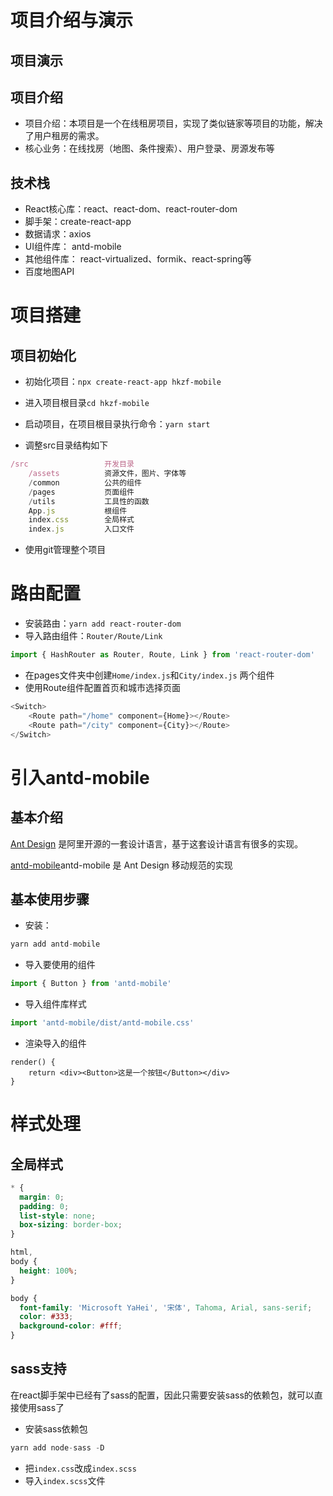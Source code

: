 # 项目介绍与演示

## 项目演示

## 项目介绍

+ 项目介绍：本项目是一个在线租房项目，实现了类似链家等项目的功能，解决了用户租房的需求。
+ 核心业务：在线找房（地图、条件搜索）、用户登录、房源发布等

## 技术栈

+ React核心库：react、react-dom、react-router-dom 
+ 脚手架：create-react-app
+ 数据请求：axios
+ UI组件库： antd-mobile
+ 其他组件库： react-virtualized、formik、react-spring等
+ 百度地图API



# 项目搭建

## 项目初始化

+ 初始化项目：`npx create-react-app hkzf-mobile`
+ 进入项目根目录`cd hkzf-mobile`
+ 启动项目，在项目根目录执行命令：`yarn start`

+ 调整src目录结构如下

```js
/src                 开发目录
    /assets          资源文件，图片、字体等 
    /common          公共的组件
    /pages           页面组件
    /utils           工具性的函数
    App.js           根组件
    index.css        全局样式
    index.js         入口文件
```

+ 使用git管理整个项目



# 路由配置

+ 安装路由：`yarn add react-router-dom`
+ 导入路由组件：`Router/Route/Link`

```js
import { HashRouter as Router, Route, Link } from 'react-router-dom'
```

+ 在pages文件夹中创建`Home/index.js`和`City/index.js` 两个组件
+ 使用Route组件配置首页和城市选择页面

```js
<Switch>
	<Route path="/home" component={Home}></Route>
    <Route path="/city" component={City}></Route>
</Switch>
```



# 引入antd-mobile

## 基本介绍

[Ant Design](<https://ant.design/index-cn>) 是阿里开源的一套设计语言，基于这套设计语言有很多的实现。

[antd-mobile](<https://mobile.ant.design/>)antd-mobile 是 Ant Design 移动规范的实现

## 基本使用步骤

+ 安装：

```js
yarn add antd-mobile
```

+ 导入要使用的组件

```js
import { Button } from 'antd-mobile'
```

+ 导入组件库样式

```js
import 'antd-mobile/dist/antd-mobile.css'
```

+ 渲染导入的组件

```JS
render() {
    return <div><Button>这是一个按钮</Button></div>
}
```



# 样式处理

## 全局样式

```css
* {
  margin: 0;
  padding: 0;
  list-style: none;
  box-sizing: border-box;
}

html,
body {
  height: 100%;
}

body {
  font-family: 'Microsoft YaHei', '宋体', Tahoma, Arial, sans-serif;
  color: #333;
  background-color: #fff;
}

```

## sass支持

在react脚手架中已经有了sass的配置，因此只需要安装sass的依赖包，就可以直接使用sass了

+ 安装sass依赖包

```js
yarn add node-sass -D
```

+ 把`index.css`改成`index.scss`
+ 导入`index.scss`文件



